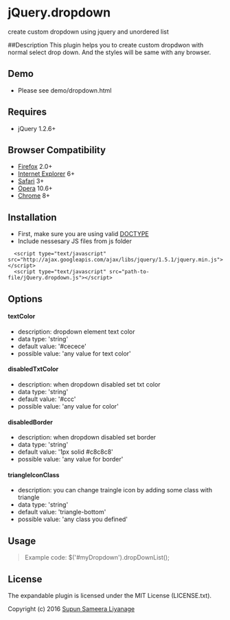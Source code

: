 # jQuery.dropdown
create custom dropdown using jquery and unordered list


##Description
This plugin helps you to create custom dropdwon with normal select drop down.
And the styles will be same with any browser.

## Demo
 - Please see demo/dropdown.html


## Requires
  - jQuery 1.2.6+



## Browser Compatibility
  - [Firefox](http://mzl.la/RNaI) 2.0+
  - [Internet Explorer](http://bit.ly/9fMgIQ) 6+
  - [Safari](http://bit.ly/gMhzVR) 3+
  - [Opera](http://bit.ly/fWJzaC) 10.6+
  - [Chrome](http://bit.ly/ePHvYZ) 8+



## Installation
  - First, make sure you are using valid [DOCTYPE](http://bit.ly/hQK1Rk)
  - Include nessesary JS files from js folder

<!-- -->

      <script type="text/javascript" src="http://ajax.googleapis.com/ajax/libs/jquery/1.5.1/jquery.min.js"></script>
      <script type="text/javascript" src="path-to-file/jQuery.dropdown.js"></script>



## Options

#### textColor
  - description: dropdown element text color
  - data type: 'string'
  - default value: '#cecece'
  - possible value: 'any value for text color'
  

#### disabledTxtColor
  - description: when dropdown disabled set txt color
  - data type: 'string'
  - default value: '#ccc'
  - possible value: 'any value for color'
 
#### disabledBorder
  - description: when dropdown disabled set border
  - data type: 'string'
  - default value: '1px solid #c8c8c8'
  - possible value: 'any value for border'

#### triangleIconClass
  - description: you can change traingle icon by adding some class with triangle
  - data type: 'string'
  - default value: 'triangle-bottom'
  - possible value: 'any class you defined'



## Usage
> Example code:
      $('#myDropdown').dropDownList();


## License

The expandable plugin is licensed under the MIT License (LICENSE.txt).

Copyright (c) 2016 [Supun Sameera Liyanage](supun.sameera@live.com)
